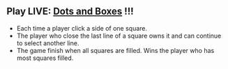 

## Play LIVE:  [Dots and Boxes](https://dots-and-boxes-game.netlify.app) !!!

- Each time a player click a side of one square. 
- The player who close the last line of a square owns it and can continue to select another line. 
- The game finish when all squares are filled. Wins the player who has most squares filled.
